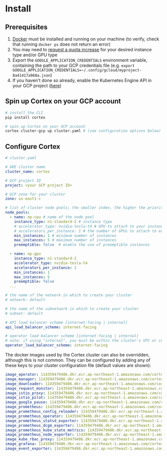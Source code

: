 # Install

## Prerequisites

1. [Docker](https://docs.docker.com/install) must be installed and running on your machine (to verify, check that running `docker ps` does not return an error)
1. You may need to [request a quota increase](https://cloud.google.com/compute/quotas) for your desired instance type and/or GPU type
1. Export the `GOOGLE_APPLICATION_CREDENTIALS` environment variable, containing the path to your GCP credentials file (e.g. `export GOOGLE_APPLICATION_CREDENTIALS=~/.config/gcloud/myproject-8a41417a968a.json`)
1. If you haven't done so already, enable the Kubernetes Engine API in your GCP project ([here](https://console.developers.google.com/apis/api/container.googleapis.com/overview))

## Spin up Cortex on your GCP account

```bash
# install the CLI
pip install cortex

# spin up Cortex on your GCP account
cortex cluster-gcp up cluster.yaml # (see configuration options below)
```

## Configure Cortex

```yaml
# cluster.yaml

# GKE cluster name
cluster_name: cortex

# GCP project ID
project: <your GCP project ID>

# GCP zone for your cluster
zone: us-east1-c

# list of cluster node pools; the smaller index, the higher the priority of the node pool
node_pools:
  - name: np-cpu # name of the node pool
    instance_type: n1-standard-2 # instance type
    # accelerator_type: nvidia-tesla-t4 # GPU to attach to your instance (optional)
    # accelerators_per_instance: 1 # the number of GPUs to attach to each instance (optional)
    min_instances: 1 # minimum number of instances
    max_instances: 5 # maximum number of instances
    preemptible: false  # enable the use of preemptible instances

  - name: np-gpu
    instance_type: n1-standard-2
    accelerator_type: nvidia-tesla-t4
    accelerators_per_instance: 1
    min_instances: 1
    max_instances: 5
    preemptible: false
  ...

# the name of the network in which to create your cluster
# network: default

# the name of the subnetwork in which to create your cluster
# subnet: default

# API load balancer scheme [internet-facing | internal]
api_load_balancer_scheme: internet-facing

# operator load balancer scheme [internet-facing | internal]
# note: if using "internal", you must be within the cluster's VPC or configure VPC Peering to connect your CLI to your cluster operator
operator_load_balancer_scheme: internet-facing
```

The docker images used by the Cortex cluster can also be overridden, although this is not common. They can be configured by adding any of these keys to your cluster configuration file (default values are shown):

<!-- CORTEX_VERSION_BRANCH_STABLE -->
```yaml
image_operator: 114359479486.dkr.ecr.ap-northeast-1.amazonaws.com/cortexlabs/operator:0.31.1
image_manager: 114359479486.dkr.ecr.ap-northeast-1.amazonaws.com/cortexlabs/manager:0.31.1
image_downloader: 114359479486.dkr.ecr.ap-northeast-1.amazonaws.com/cortexlabs/downloader:0.31.1
image_request_monitor: 114359479486.dkr.ecr.ap-northeast-1.amazonaws.com/cortexlabs/request-monitor:0.31.1
image_istio_proxy: 114359479486.dkr.ecr.ap-northeast-1.amazonaws.com/cortexlabs/istio-proxy:0.31.1
image_istio_pilot: 114359479486.dkr.ecr.ap-northeast-1.amazonaws.com/cortexlabs/istio-pilot:0.31.1
image_google_pause: 114359479486.dkr.ecr.ap-northeast-1.amazonaws.com/cortexlabs/google-pause:0.31.1
image_prometheus: 114359479486.dkr.ecr.ap-northeast-1.amazonaws.com/cortexlabs/prometheus:0.31.1
image_prometheus_config_reloader: 114359479486.dkr.ecr.ap-northeast-1.amazonaws.com/cortexlabs/prometheus-config-reloader:0.31.1
image_prometheus_operator: 114359479486.dkr.ecr.ap-northeast-1.amazonaws.com/cortexlabs/prometheus-operator:0.31.1
image_prometheus_statsd_exporter: 114359479486.dkr.ecr.ap-northeast-1.amazonaws.com/cortexlabs/prometheus-statsd-exporter:0.31.1
image_prometheus_dcgm_exporter: 114359479486.dkr.ecr.ap-northeast-1.amazonaws.com/cortexlabs/prometheus-dcgm-exporter:0.31.1
image_prometheus_kube_state_metrics: 114359479486.dkr.ecr.ap-northeast-1.amazonaws.com/cortexlabs/prometheus-kube-state-metrics:0.31.1
image_prometheus_node_exporter: 114359479486.dkr.ecr.ap-northeast-1.amazonaws.com/cortexlabs/prometheus-node-exporter:0.31.1
image_kube_rbac_proxy: 114359479486.dkr.ecr.ap-northeast-1.amazonaws.com/cortexlabs/kube-rbac-proxy:0.31.1
image_grafana: 114359479486.dkr.ecr.ap-northeast-1.amazonaws.com/cortexlabs/grafana:0.31.1
image_event_exporter: 114359479486.dkr.ecr.ap-northeast-1.amazonaws.com/cortexlabs/event-exporter:0.31.1
```
